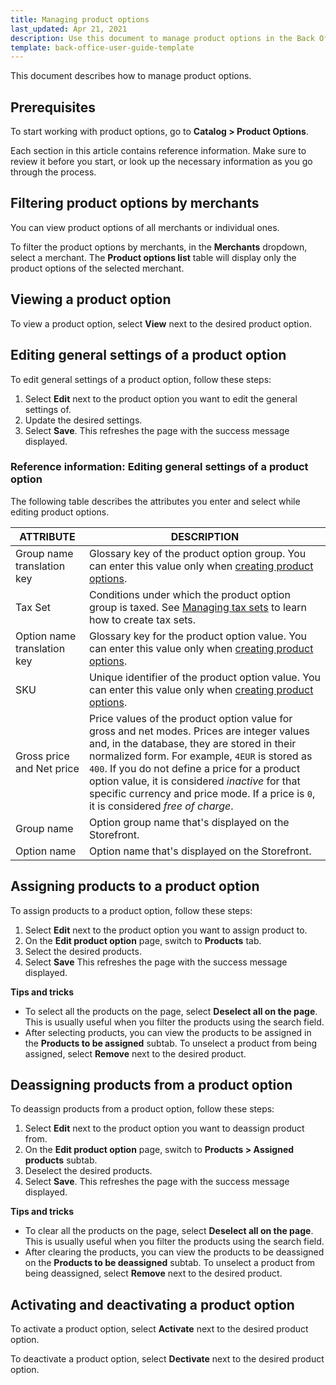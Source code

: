 ```yaml
---
title: Managing product options
last_updated: Apr 21, 2021
description: Use this document to manage product options in the Back Office.
template: back-office-user-guide-template
---
```


This document describes how to manage product options.

## Prerequisites

To start working with product options, go to **Catalog&nbsp;<span aria-label="and then">></span> Product Options**.


Each section in this article contains reference information. Make sure to review it before you start, or look up the necessary information as you go through the process.


## Filtering product options by merchants

You can view product options of all merchants or individual ones.

To filter the product options by merchants, in the **Merchants** dropdown, select a merchant. The **Product options list** table will display only the product options of the selected merchant.

## Viewing a product option

To view a product option, select **View** next to the desired product option.

## Editing general settings of a product option

To edit general settings of a product option, follow these steps:
1. Select **Edit** next to the product option you want to edit the general settings of.
2. Update the desired settings.
3. Select **Save**.
 This refreshes the page with the success message displayed.

### Reference information: Editing general settings of a product option

The following table describes the attributes you enter and select while editing product options.

| ATTRIBUTE | DESCRIPTION |
| --- | --- |
| Group name translation key | Glossary key of the product option group. You can enter this value only when [creating product options](/docs/marketplace/user/back-office-user-guides/{{page.version}}/catalog/product-options/creating-product-options.html). |
| Tax Set | Conditions under which the product option group is taxed. See [Managing tax sets](/docs/scos/user/back-office-user-guides/{{page.version}}/administration/tax-sets/managing-tax-sets.html) to learn how to create tax sets. |
| Option name translation key | Glossary key for the product option value. You can enter this value only when [creating product options](/docs/marketplace/user/back-office-user-guides/{{page.version}}/catalog/product-options/creating-product-options.html). |
| SKU | Unique identifier of the product option value. You can enter this value only when [creating product options](/docs/marketplace/user/back-office-user-guides/{{page.version}}/catalog/product-options/creating-product-options.html). |
| Gross price and Net price | Price values of the product option value for gross and net modes. Prices are integer values and, in the database, they are stored in their normalized form. For example, `4EUR` is stored as `400`. If you do not define a price for a product option value, it is considered *inactive* for that specific currency and price mode. If a price is `0`, it is considered *free of charge*.|
| Group name | Option group name that's displayed on the Storefront. |
| Option name | Option name that's displayed on the Storefront. |


## Assigning products to a product option

To assign products to a product option, follow these steps:
1. Select **Edit** next to the product option you want to assign product to.
2. On the **Edit product option** page, switch to **Products** tab.
3. Select the desired products.
4. Select **Save**
    This refreshes the page with the success message displayed.

**Tips and tricks**
* To select all the products on the page, select **Deselect all on the page**. This is usually useful when you filter the products using the search field.
* After selecting products, you can view the products to be assigned in the **Products to be assigned** subtab. To unselect a product from being assigned, select **Remove** next to the desired product.

## Deassigning products from a product option

To deassign products from a product option, follow these steps:
1. Select **Edit** next to the product option you want to deassign product from.
2. On the **Edit product option** page, switch to **Products&nbsp;<span aria-label="and then">></span> Assigned products** subtab.
3. Deselect the desired products.
4. Select **Save**.
    This refreshes the page with the success message displayed.

**Tips and tricks**
* To clear all the products on the page, select **Deselect all on the page**. This is usually useful when you filter the products using the search field.
* After clearing the products, you can view the products to be deassigned on the **Products to be deassigned** subtab. To unselect a product from being deassigned, select **Remove** next to the desired product.

## Activating and deactivating a product option

To activate a product option, select **Activate** next to the desired product option.

To deactivate a product option, select **Dectivate** next to the desired product option.
